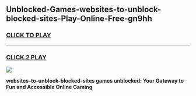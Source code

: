 
## Unblocked-Games-websites-to-unblock-blocked-sites-Play-Online-Free-gn9hh
<h3>
<a href="https://premium76.site?title=websites-to-unblock-blocked-sites&ref=26A">CLICK TO PLAY</a></h3>
<hr>

<h3>
<a href="https://premium76.site?title=websites-to-unblock-blocked-sites&ref=26A">CLICK 2 PLAY</a>
  
</h3>

<a href="https://premium76.site?title=websites-to-unblock-blocked-sites&ref=26A"><img src="https://clearcache.store/games.png"></a>


**websites-to-unblock-blocked-sites games unblocked: Your Gateway to Fun and Accessible Online Gaming**
